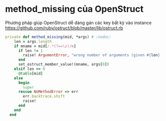 # method_missing của OpenStruct

Phương pháp giúp OpenStruct dễ dàng gán các key bất kỳ vào instance
https://github.com/ruby/ostruct/blob/master/lib/ostruct.rb

```rb
private def method_missing(mid, *args) # :nodoc:
    len = args.length
    if mname = mid[/.*(?==\z)/m]
      if len != 1
        raise! ArgumentError, "wrong number of arguments (given #{len}, expected 1)", caller(1)
      end
      set_ostruct_member_value!(mname, args[0])
    elsif len == 0
      @table[mid]
    else
      begin
        super
      rescue NoMethodError => err
        err.backtrace.shift
        raise!
      end
    end
  end
```
